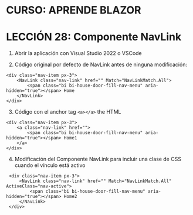 # CURSO: APRENDE BLAZOR

# LECCIÓN 28: Componente NavLink

1. Abrir la aplicación con Visual Studio 2022 o VSCode

2. Código original por defecto de NavLink antes de ninguna modificación:

```razor
<div class="nav-item px-3">
    <NavLink class="nav-link" href="" Match="NavLinkMatch.All">
        <span class="bi bi-house-door-fill-nav-menu" aria-hidden="true"></span> Home
    </NavLink>
</div>
```

3. Código con el anchor tag ```<a></a>``` the HTML

```razor
<div class="nav-item px-3">
    <a class="nav-link" href="">
        <span class="bi bi-house-door-fill-nav-menu" aria-hidden="true"></span> Home1
    </a>
</div>
```

4. Modificación del Componente NavLink para incluir una clase de CSS cuando el vínculo está activo

```razor
 <div class="nav-item px-3">
     <NavLink class="nav-link" href="" Match="NavLinkMatch.All" ActiveClass="nav-active">
         <span class="bi bi-house-door-fill-nav-menu" aria-hidden="true"></span> Home2
     </NavLink>
 </div>
```
